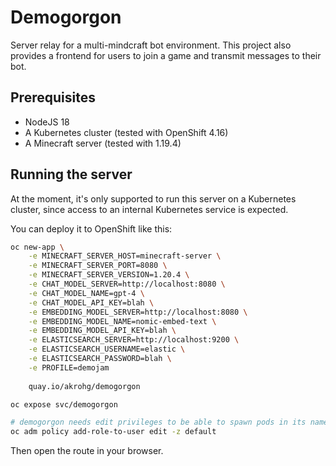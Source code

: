 # Demogorgon
Server relay for a multi-mindcraft bot environment. This project also provides a frontend for users to join a game and transmit messages to their bot.

## Prerequisites
* NodeJS 18
* A Kubernetes cluster (tested with OpenShift 4.16)
* A Minecraft server (tested with 1.19.4)

## Running the server
At the moment, it's only supported to run this server on a Kubernetes cluster, since access to an internal Kubernetes service is expected.

You can deploy it to OpenShift like this:
```bash
oc new-app \
    -e MINECRAFT_SERVER_HOST=minecraft-server \
    -e MINECRAFT_SERVER_PORT=8080 \
    -e MINECRAFT_SERVER_VERSION=1.20.4 \
    -e CHAT_MODEL_SERVER=http://localhost:8080 \
    -e CHAT_MODEL_NAME=gpt-4 \
    -e CHAT_MODEL_API_KEY=blah \
    -e EMBEDDING_MODEL_SERVER=http://localhost:8080 \
    -e EMBEDDING_MODEL_NAME=nomic-embed-text \
    -e EMBEDDING_MODEL_API_KEY=blah \
    -e ELASTICSEARCH_SERVER=http://localhost:9200 \
    -e ELASTICSEARCH_USERNAME=elastic \
    -e ELASTICSEARCH_PASSWORD=blah \
    -e PROFILE=demojam
    
    quay.io/akrohg/demogorgon

oc expose svc/demogorgon

# demogorgon needs edit privileges to be able to spawn pods in its namespace
oc adm policy add-role-to-user edit -z default
```

Then open the route in your browser.
